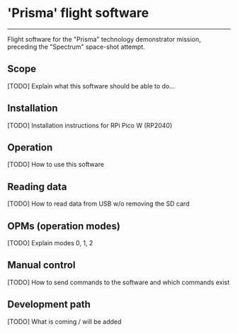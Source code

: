 # 'Prisma' flight software
---
Flight software for the "Prisma" technology demonstrator mission, preceding the "Spectrum" space-shot attempt.

## Scope
[TODO] Explain what this software should be able to do...

## Installation
[TODO] Installation instructions for RPi Pico W (RP2040)
## Operation
[TODO] How to use this software
## Reading data
[TODO] How to read data from USB w/o removing the SD card
## OPMs (operation modes)
[TODO] Explain modes 0, 1, 2
## Manual control
[TODO] How to send commands to the software and which commands exist
## Development path
[TODO] What is coming / will be added
